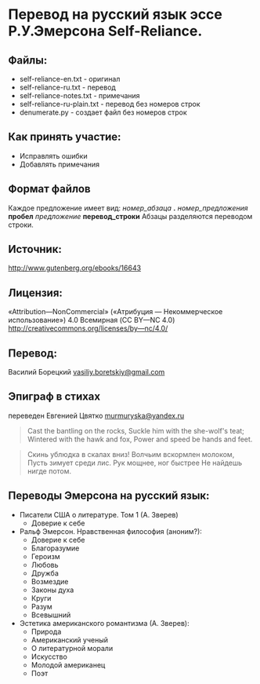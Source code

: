 # Перевод на русский язык эссе Р.У.Эмерсона  Self-Reliance.

## Файлы:
* self-reliance-en.txt - оригинал
* self-reliance-ru.txt - перевод
* self-reliance-notes.txt - примечания
* self-reliance-ru-plain.txt - перевод без номеров строк
* denumerate.py - создает файл без номеров строк 

## Как принять участие:
* Исправлять ошибки
* Добавлять примечания

## Формат файлов
Каждое предложение имеет вид:
*номер_абзаца* **.** *номер_предложения* **пробел** *предложение* **перевод_строки**
Абзацы разделяются переводом строки.

## Источник:
http://www.gutenberg.org/ebooks/16643

## Лицензия:
«Attribution—NonCommercial» («Атрибуция — Некоммерческое использование») 4.0 Всемирная (CC BY—NC 4.0) http://creativecommons.org/licenses/by—nc/4.0/

## Перевод:
Василий Борецкий vasiliy.boretskiy@gmail.com

## Эпиграф в стихах
переведен Евгенией Цвятко murmuryska@yandex.ru

> Cast the bantling on the rocks,
> Suckle him with the she-wolf's teat;
> Wintered with the hawk and fox,
> Power and speed be hands and feet.

> Скинь ублюдка в скалах вниз!
> Волчьим вскормлен молоком,
> Пусть зимует среди лис.
> Рук мощнее, ног быстрее
> Не найдешь нигде потом. 

## Переводы Эмерсона на русский язык:
* Писатели США о литературе. Том 1 (А. Зверев)
  * Доверие к себе
* Ральф Эмерсон. Нравственная философия (аноним?):
  * Доверие к себе
  * Благоразумие
  * Героизм
  * Любовь
  * Дружба
  * Возмездие
  * Законы духа
  * Круги
  * Разум
  * Всевышний
* Эстетика американского романтизма (А. Зверев):
  * Природа
  * Американский ученый
  * О литературной морали
  * Искусство
  * Молодой американец
  * Поэт








